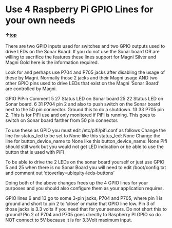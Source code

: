 
# Use 4 Raspberry Pi GPIO Lines for your own needs

#### &uarr;[top](https://ubiquityrobotics.github.io/learn/)

<!--  (TODO if you can do a table for
the list of the 4 lines in text below that would help) -->


There are two GPIO inputs used for switches and two GPIO outputs used to
drive LEDs on the Sonar Board.
If you do not use the Sonar board OR are willing to sacrifice the
features these lines support for Magni Silver and Magni Gold here is the
information required.

Look for and perhaps use P704 and P705 jacks after disabling the usage
of these by Magni.
Normally those 2 jacks and their Magni usage AND two other GPIO pins
used to drive LEDs that exist on the Magni ‘Sonar Board’ are controlled
by Magni.

GPIO PiPin Comment
5 27 Status LED on Sonar board
25 22 Status LED on Sonar board.
6 31 P704 pin 2 and also to push switch on the Sonar board next to the
50 pin connector. Ground this to do a shutdown.
13 33 P705 pin 2. This is for PiFi use and only monitored if PiFi is
running. This goes to switch on Sonar board farther from 50 pin connector.

To use these as GPIO you must edit /etc/pifi/pifi.conf as follows
Change the line for status_led to be set to None like this status_led: None
Change the line for button_device_name to None like this
button_device_name: None
Pifi should still work but you would not get LED indication or be able
to use the button that is used with PiFi

To be able to drive the 2 LEDs on the sonar board yourself or just use
GPIO 5 and 25 when there is no Sonar Board you will need to edit
/boot/config.txt and comment out ‘dtoverlay=ubiquity-leds-buttons’

Doing both of the above changes frees up the 4 GPIO lines for your
purposes and you should also configure them as your application requires.


GPIO lines 6 and 13 go to some 3-pin jacks, P704 and P705, where pin 1
is ground and short to pin 2 to ‘close’ or make that GPIO line low.
Pin 3 of those jacks is 3.3 volts if you need that for your sensors. Do
not short this to ground!
Pin 2 of P704 and P705 goes directly to Raspberry PI GPIO so do NOT
connect to 5V because it is for 3.3Volt maximum input.

